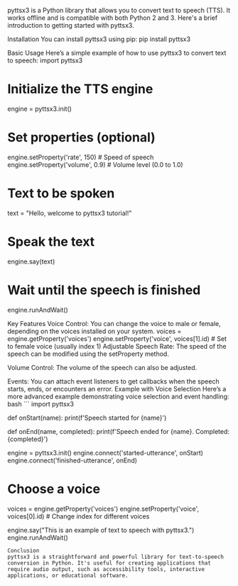 pyttsx3 is a Python library that allows you to convert text to speech (TTS). It works offline and is compatible with both Python 2 and 3. Here's a brief introduction to getting started with pyttsx3.

Installation
You can install pyttsx3 using pip:
pip install pyttsx3


Basic Usage
Here’s a simple example of how to use pyttsx3 to convert text to speech:
import pyttsx3

# Initialize the TTS engine
engine = pyttsx3.init()

# Set properties (optional)
engine.setProperty('rate', 150)    # Speed of speech
engine.setProperty('volume', 0.9)  # Volume level (0.0 to 1.0)

# Text to be spoken
text = "Hello, welcome to pyttsx3 tutorial!"

# Speak the text
engine.say(text)

# Wait until the speech is finished
engine.runAndWait()

Key Features
Voice Control: You can change the voice to male or female, depending on the voices installed on your system.
voices = engine.getProperty('voices')
engine.setProperty('voice', voices[1].id)  # Set to female voice (usually index 1)
Adjustable Speech Rate: The speed of the speech can be modified using the setProperty method.

Volume Control: The volume of the speech can also be adjusted.

Events: You can attach event listeners to get callbacks when the speech starts, ends, or encounters an error.
Example with Voice Selection
Here’s a more advanced example demonstrating voice selection and event handling:
 bash ```
 import pyttsx3

def onStart(name):
    print(f'Speech started for {name}')

def onEnd(name, completed):
    print(f'Speech ended for {name}. Completed: {completed}')

engine = pyttsx3.init()
engine.connect('started-utterance', onStart)
engine.connect('finished-utterance', onEnd)

# Choose a voice
voices = engine.getProperty('voices')
engine.setProperty('voice', voices[0].id)  # Change index for different voices

engine.say("This is an example of text to speech with pyttsx3.")
engine.runAndWait()
```
Conclusion
pyttsx3 is a straightforward and powerful library for text-to-speech conversion in Python. It's useful for creating applications that require audio output, such as accessibility tools, interactive applications, or educational software.
```
